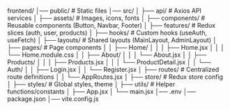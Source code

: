 frontend/
│── public/                 # Static files
│── src/
│   ├── api/                # Axios API services
│   ├── assets/             # Images, icons, fonts
│   ├── components/         # Reusable components (Button, Navbar, Footer)
│   ├── features/           # Redux slices (auth, user, products)
│   ├── hooks/              # Custom hooks (useAuth, useFetch)
│   ├── layouts/            # Shared layouts (MainLayout, AdminLayout)
│   ├── pages/              # Page components
│   │   ├── Home/
│   │   │   ├── Home.jsx
│   │   │   └── Home.module.css
│   │   ├── About/
│   │   │   └── About.jsx
│   │   ├── Products/
│   │   │   ├── Products.jsx
│   │   │   └── ProductDetail.jsx
│   │   └── Auth/
│   │       ├── Login.jsx
│   │       └── Register.jsx
│   ├── routes/             # Centralized route definitions
│   │   └── AppRoutes.jsx
│   ├── store/              # Redux store config
│   ├── styles/             # Global styles, theme
│   ├── utils/              # Helper functions/constants
│   ├── App.jsx
│   └── main.jsx
│── .env
│── package.json
│── vite.config.js
